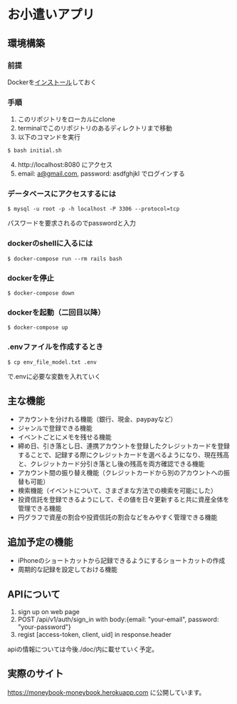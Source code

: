 # お小遣いアプリ

## 環境構築
### 前提
Dockerを[インストール](https://hub.docker.com/editions/community/docker-ce-desktop-mac)しておく

### 手順
1. このリポジトリをローカルにclone
2. terminalでこのリポジトリのあるディレクトリまで移動
3. 以下のコマンドを実行
```
$ bash initial.sh
```
4. http://localhost:8080
にアクセス
5. email: a@gmail.com, password: asdfghjkl でログインする


### データベースにアクセスするには
```
$ mysql -u root -p -h localhost -P 3306 --protocol=tcp
```

パスワードを要求されるのでpasswordと入力

### dockerのshellに入るには
```
$ docker-compose run --rm rails bash
```

### dockerを停止
```
$ docker-compose down
```

### dockerを起動（二回目以降）
```
$ docker-compose up
```

### .envファイルを作成するとき
```
$ cp env_file_model.txt .env
```
で.envに必要な変数を入れていく



## 主な機能
* アカウントを分けれる機能（銀行、現金、paypayなど）
* ジャンルで登録できる機能
* イベントごとにメモを残せる機能
* 締め日、引き落とし日、連携アカウントを登録したクレジットカードを登録することで、記録する際にクレジットカードを選べるようになり、現在残高と、クレジットカード分引き落とし後の残高を両方確認できる機能
* アカウント間の振り替え機能（クレジットカードから別のアカウントへの振替も可能）
* 検索機能（イベントについて、さまざまな方法での検索を可能にした）
* 投資信託を登録できるようにして、その値を日々更新すると共に資産全体を管理できる機能
* 円グラフで資産の割合や投資信託の割合などをみやすく管理できる機能

## 追加予定の機能
* iPhoneのショートカットから記録できるようにするショートカットの作成
* 周期的な記録を設定しておける機能

## APIについて
1. sign up on web page
2. POST /api/v1/auth/sign_in with body:{email: "your-email", password: "your-password"}
3. regist [access-token, client, uid] in response.header

apiの情報については今後./doc/内に載せていく予定。

## 実際のサイト
https://moneybook-moneybook.herokuapp.com
に公開しています。
